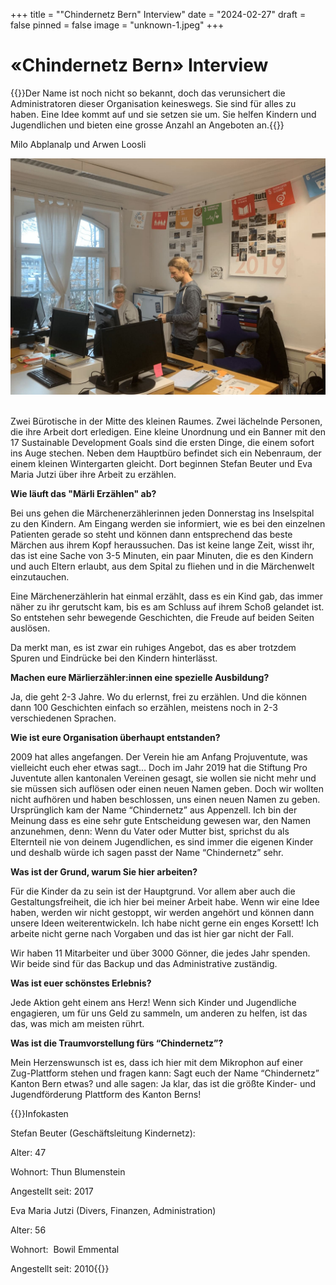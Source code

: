 +++
title = "\"Chindernetz Bern\" Interview"
date = "2024-02-27"
draft = false
pinned = false
image = "unknown-1.jpeg"
+++
# «Chindernetz Bern» Interview

{{<Lead>}}Der Name ist noch nicht so bekannt, doch das verunsichert die Administratoren dieser Organisation keineswegs. Sie sind für alles zu haben. Eine Idee kommt auf und sie setzen sie um. Sie helfen Kindern und Jugendlichen und bieten eine grosse Anzahl an Angeboten an.{{</Lead>}}

Milo Abplanalp und Arwen Loosli

![der Mittelpunkt vom Chindernetz Bern](unknown.jpeg)

\
Zwei Bürotische in der Mitte des kleinen Raumes. Zwei lächelnde Personen, die ihre Arbeit dort erledigen. Eine kleine Unordnung und ein Banner mit den 17 Sustainable Development Goals sind die ersten Dinge, die einem sofort ins Auge stechen. Neben dem Hauptbüro befindet sich ein Nebenraum, der einem kleinen Wintergarten gleicht. Dort beginnen Stefan Beuter und Eva Maria Jutzi über ihre Arbeit zu erzählen.

**Wie läuft das "Märli Erzählen" ab?**

Bei uns gehen die Märchenerzählerinnen jeden Donnerstag ins Inselspital zu den Kindern. Am Eingang werden sie informiert, wie es bei den einzelnen Patienten gerade so steht und können dann entsprechend das beste Märchen aus ihrem Kopf heraussuchen. Das ist keine lange Zeit, wisst ihr, das ist eine Sache von 3-5 Minuten, ein paar Minuten, die es den Kindern und auch Eltern erlaubt, aus dem Spital zu fliehen und in die Märchenwelt einzutauchen.

Eine Märchenerzählerin hat einmal erzählt, dass es ein Kind gab, das immer näher zu ihr gerutscht kam, bis es am Schluss auf ihrem Schoß gelandet ist. So entstehen sehr bewegende Geschichten, die Freude auf beiden Seiten auslösen.

Da merkt man, es ist zwar ein ruhiges Angebot, das es aber trotzdem Spuren und Eindrücke bei den Kindern hinterlässt. 

**Machen eure Märlierzähler:innen eine spezielle Ausbildung?**

Ja, die geht 2-3 Jahre. Wo du erlernst, frei zu erzählen. Und die können dann 100 Geschichten einfach so erzählen, meistens noch in 2-3 verschiedenen Sprachen. 

**Wie ist eure Organisation überhaupt entstanden?**

2009 hat alles angefangen. Der Verein hie am Anfang Projuventute, was vielleicht euch eher etwas sagt… Doch im Jahr 2019 hat die Stiftung Pro Juventute allen kantonalen Vereinen gesagt, sie wollen sie nicht mehr und sie müssen sich auflösen oder einen neuen Namen geben. Doch wir wollten nicht aufhören und haben beschlossen, uns einen neuen Namen zu geben. Ursprünglich kam der Name “Chindernetz” aus Appenzell. Ich bin der Meinung dass es eine sehr gute Entscheidung gewesen war, den Namen anzunehmen, denn: Wenn du Vater oder Mutter bist, sprichst du als Elternteil nie von deinem Jugendlichen, es sind immer die eigenen Kinder und deshalb würde ich sagen passt der Name “Chindernetz” sehr. 

**Was ist der Grund, warum Sie hier arbeiten?**

Für die Kinder da zu sein ist der Hauptgrund. Vor allem aber auch die Gestaltungsfreiheit, die ich hier bei meiner Arbeit habe. Wenn wir eine Idee haben, werden wir nicht gestoppt, wir werden angehört und können dann unsere Ideen weiterentwickeln. Ich habe nicht gerne ein enges Korsett! Ich arbeite nicht gerne nach Vorgaben und das ist hier gar nicht der Fall. 

Wir haben 11 Mitarbeiter und über 3000 Gönner, die jedes Jahr spenden. Wir beide sind für das Backup und das Administrative zuständig. 

**Was ist euer schönstes Erlebnis?**

Jede Aktion geht einem ans Herz! Wenn sich Kinder und Jugendliche engagieren, um für uns Geld zu sammeln, um anderen zu helfen, ist das das, was mich am meisten rührt.  

**Was ist die Traumvorstellung fürs “Chindernetz”?**

Mein Herzenswunsch ist es, dass ich hier mit dem Mikrophon auf einer Zug-Plattform stehen und fragen kann: Sagt euch der Name “Chindernetz” Kanton Bern etwas? und alle sagen: Ja klar, das ist die größte Kinder- und Jugendförderung Plattform des Kanton Berns!

{{<box>}}Infokasten

Stefan Beuter (Geschäftsleitung Kindernetz):

Alter: 47

Wohnort: Thun Blumenstein

Angestellt seit: 2017

Eva Maria Jutzi (Divers, Finanzen, Administration)

Alter: 56

Wohnort:  Bowil Emmental

Angestellt seit: 2010{{</box>}}